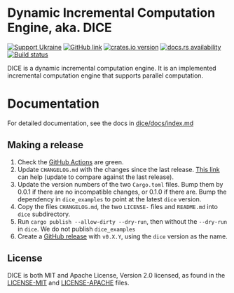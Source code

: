 # Dynamic Incremental Computation Engine, aka. DICE

[![Support Ukraine](https://img.shields.io/badge/Support-Ukraine-FFD500?style=flat&labelColor=005BBB)](https://opensource.fb.com/support-ukraine)
[![GitHub link](https://img.shields.io/badge/GitHub-facebookincubator%2Fdice-blue.svg)](https://github.com/facebookincubator/dice)
[![crates.io version](https://img.shields.io/crates/v/dice.svg)](https://crates.io/crates/dice)
[![docs.rs availability](https://img.shields.io/docsrs/dice?label=docs.rs)](https://docs.rs/dice/)
[![Build status](https://img.shields.io/github/workflow/status/facebookincubator/dice/ci.svg)](https://github.com/facebookincubator/dice/actions)

DICE is a dynamic incremental computation engine. It is an implemented
incremental computation engine that supports parallel computation.

# Documentation
For detailed documentation, see the docs in [dice/docs/index.md](dice/docs/index.md)

## Making a release

1. Check the [GitHub Actions](https://github.com/facebookincubator/dice/actions) are green.
2. Update `CHANGELOG.md` with the changes since the last release. [This link](https://github.com/facebookincubator/dice/compare/v0.1.0...main) can help (update to compare against the last release).
3. Update the version numbers of the two `Cargo.toml` files. Bump them by 0.0.1 if there are no incompatible changes, or 0.1.0 if there are. Bump the dependency in `dice_examples` to point at the latest `dice` version.
4. Copy the files `CHANGELOG.md`, the two `LICENSE-` files and `README.md` into `dice` subdirectory.
5. Run `cargo publish --allow-dirty --dry-run`, then without the `--dry-run` in `dice`. We do not publish `dice_examples`
6. Create a [GitHub release](https://github.com/facebookincubator/dice/releases/new) with `v0.X.Y`, using the `dice` version as the name.

## License

DICE is both MIT and Apache License, Version 2.0 licensed, as found in the [LICENSE-MIT](LICENSE-MIT) and [LICENSE-APACHE](LICENSE-APACHE) files.
